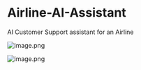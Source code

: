# Airline-AI-Assistant
AI Customer Support assistant for an Airline


![image.png](attachment:c6140c98-6962-45da-8b2b-da5916e5cc0b.png)

![image.png](attachment:d4b813ed-89aa-4d5a-9b25-e7db05abbb3e.png)